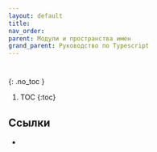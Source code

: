 ```yaml
---
layout: default
title:
nav_order:
parent: Модули и пространства имен
grand_parent: Руководство по Typescript
---
```


<!-- prettier-ignore-start -->
# 
{: .no_toc }
<!-- prettier-ignore-end -->

<!-- prettier-ignore -->
1. TOC
{:toc}

## Ссылки

- []()
